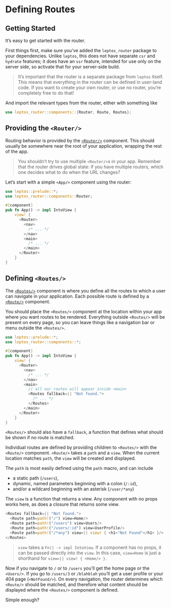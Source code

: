 # Defining Routes

## Getting Started

It’s easy to get started with the router.

First things first, make sure you’ve added the `leptos_router` package to your dependencies. Unlike `leptos`, this does not have separate `csr` and `hydrate` features; it does have an `ssr` feature, intended for use only on the server side, so activate that for your server-side build.

> It’s important that the router is a separate package from `leptos` itself. This means that everything in the router can be defined in user-land code. If you want to create your own router, or use no router, you’re completely free to do that!

And import the relevant types from the router, either with something like

```rust
use leptos_router::components::{Router, Route, Routes};
```

## Providing the `<Router/>`

Routing behavior is provided by the [`<Router/>`](https://docs.rs/leptos_router/latest/leptos_router/components/fn.Router.html) component. This should usually be somewhere near the root of your application, wrapping the rest of the app.

> You shouldn’t try to use multiple `<Router/>`s in your app. Remember that the router drives global state: if you have multiple routers, which one decides what to do when the URL changes?

Let’s start with a simple `<App/>` component using the router:

```rust
use leptos::prelude::*;
use leptos_router::components::Router;

#[component]
pub fn App() -> impl IntoView {
    view! {
      <Router>
        <nav>
          /* ... */
        </nav>
        <main>
          /* ... */
        </main>
      </Router>
    }
}

```

## Defining `<Routes/>`

The [`<Routes/>`](https://docs.rs/leptos_router/latest/leptos_router/components/fn.Routes.html) component is where you define all the routes to which a user can navigate in your application. Each possible route is defined by a [`<Route/>`](https://docs.rs/leptos_router/latest/leptos_router/components/fn.Route.html) component.

You should place the `<Routes/>` component at the location within your app where you want routes to be rendered. Everything outside `<Routes/>` will be present on every page, so you can leave things like a navigation bar or menu outside the `<Routes/>`.

```rust
use leptos::prelude::*;
use leptos_router::components::*;

#[component]
pub fn App() -> impl IntoView {
    view! {
      <Router>
        <nav>
          /* ... */
        </nav>
        <main>
          // all our routes will appear inside <main>
          <Routes fallback=|| "Not found.">
            /* ... */
          </Routes>
        </main>
      </Router>
    }
}
```

`<Routes/>` should also have a `fallback`, a function that defines what should be shown if no route is matched.

Individual routes are defined by providing children to `<Routes/>` with the `<Route/>` component. `<Route/>` takes a `path` and a `view`. When the current location matches `path`, the `view` will be created and displayed.

The `path` is most easily defined using the `path` macro, and can include

- a static path (`/users`),
- dynamic, named parameters beginning with a colon (`/:id`),
- and/or a wildcard beginning with an asterisk (`/user/*any`)

The `view` is a function that returns a view. Any component with no props works here, as does a closure that returns some view.

```rust
<Routes fallback=|| "Not found.">
  <Route path=path!("/") view=Home/>
  <Route path=path!("/users") view=Users/>
  <Route path=path!("/users/:id") view=UserProfile/>
  <Route path=path!("/*any") view=|| view! { <h1>"Not Found"</h1> }/>
</Routes>
```

> `view` takes a `Fn() -> impl IntoView`. If a component has no props, it can be passed directly into the `view`. In this case, `view=Home` is just a shorthand for `view=|| view! { <Home/> }`.

Now if you navigate to `/` or to `/users` you’ll get the home page or the `<Users/>`. If you go to `/users/3` or `/blahblah` you’ll get a user profile or your 404 page (`<NotFound/>`). On every navigation, the router determines which `<Route/>` should be matched, and therefore what content should be displayed where the `<Routes/>` component is defined.

Simple enough?
